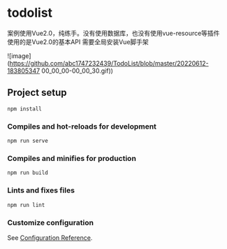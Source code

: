 # todolist

案例使用Vue2.0，纯练手。没有使用数据库，也没有使用vue-resource等插件
使用的是Vue2.0的基本API
需要全局安装Vue脚手架

![image](https://github.com/abc1747232439/TodoList/blob/master/20220612-183805347 00_00_00-00_00_30.gif))



## Project setup

```
npm install
```

### Compiles and hot-reloads for development

```
npm run serve
```

### Compiles and minifies for production

```
npm run build
```

### Lints and fixes files

```
npm run lint
```

### Customize configuration

See [Configuration Reference](https://cli.vuejs.org/config/).
